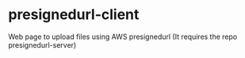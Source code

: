 # presignedurl-client
Web page to upload files using AWS presignedurl (It requires the repo presignedurl-server)
